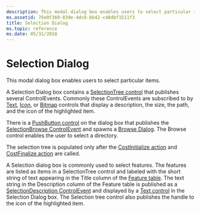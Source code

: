 ```yaml
---
description: This modal dialog box enables users to select particular items.
ms.assetid: 76e0f369-839e-4dc0-bb42-c48dbf1511f3
title: Selection Dialog
ms.topic: reference
ms.date: 05/31/2018
---
```


# Selection Dialog

This modal dialog box enables users to select particular items.

A Selection Dialog box contains a [SelectionTree control](selectiontree-control.md) that publishes several ControlEvents. Commonly these ControlEvents are subscribed to by [Text](text-control.md), [Icon](icon-control.md), or [Bitmap](bitmap-control.md) controls that display a description, the size, the path, and the icon of the highlighted item.

There is a [PushButton control](pushbutton-control.md) on the dialog box that publishes the [SelectionBrowse ControlEvent](selectionbrowse-controlevent.md) and spawns a [Browse Dialog](browse-dialog.md). The Browse control enables the user to select a directory.

The selection tree is populated only after the [CostInitialize action](costinitialize-action.md) and [CostFinalize action](costfinalize-action.md) are called.

A Selection dialog box is commonly used to select features. The features are listed as items in a SelectionTree control and labeled with the short string of text appearing in the Title column of the [Feature table](feature-table.md). The text string in the Description column of the Feature table is published as a [SelectionDescription ControlEvent](selectiondescription-controlevent.md) and displayed by a [Text control](text-control.md) in the Selection Dialog box. The Selection tree control also publishes the handle to the icon of the highlighted item.

 

 



